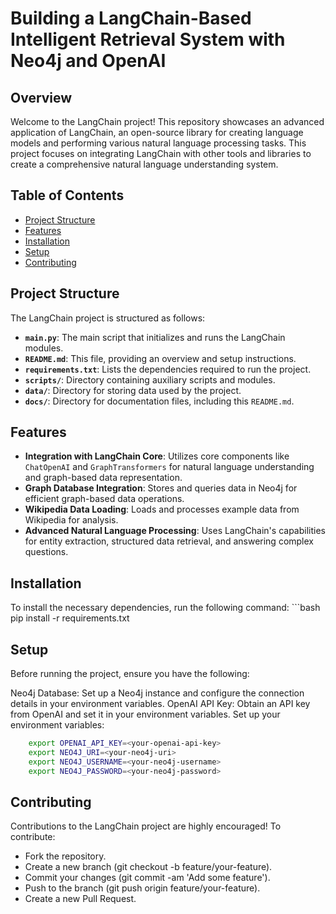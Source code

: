 # Building a LangChain-Based Intelligent Retrieval System with Neo4j and OpenAI

## Overview
Welcome to the LangChain project! This repository showcases an advanced application of LangChain, an open-source library for creating language models and performing various natural language processing tasks. This project focuses on integrating LangChain with other tools and libraries to create a comprehensive natural language understanding system.

## Table of Contents
- [Project Structure](#project-structure)
- [Features](#features)
- [Installation](#installation)
- [Setup](#setup)
- [Contributing](#contributing)

## Project Structure
The LangChain project is structured as follows:
- **`main.py`**: The main script that initializes and runs the LangChain modules.
- **`README.md`**: This file, providing an overview and setup instructions.
- **`requirements.txt`**: Lists the dependencies required to run the project.
- **`scripts/`**: Directory containing auxiliary scripts and modules.
- **`data/`**: Directory for storing data used by the project.
- **`docs/`**: Directory for documentation files, including this `README.md`.

## Features
- **Integration with LangChain Core**: Utilizes core components like `ChatOpenAI` and `GraphTransformers` for natural language understanding and graph-based data representation.
- **Graph Database Integration**: Stores and queries data in Neo4j for efficient graph-based data operations.
- **Wikipedia Data Loading**: Loads and processes example data from Wikipedia for analysis.
- **Advanced Natural Language Processing**: Uses LangChain's capabilities for entity extraction, structured data retrieval, and answering complex questions.

## Installation
To install the necessary dependencies, run the following command:
    ```bash
    pip install -r requirements.txt


## Setup
Before running the project, ensure you have the following:

Neo4j Database: Set up a Neo4j instance and configure the connection details in your environment variables.
OpenAI API Key: Obtain an API key from OpenAI and set it in your environment variables.
Set up your environment variables:

```bash
    export OPENAI_API_KEY=<your-openai-api-key>
    export NEO4J_URI=<your-neo4j-uri>
    export NEO4J_USERNAME=<your-neo4j-username>
    export NEO4J_PASSWORD=<your-neo4j-password>
```


## Contributing
Contributions to the LangChain project are highly encouraged! To contribute:

- Fork the repository.
- Create a new branch (git checkout -b feature/your-feature).
- Commit your changes (git commit -am 'Add some feature').
- Push to the branch (git push origin feature/your-feature).
- Create a new Pull Request.